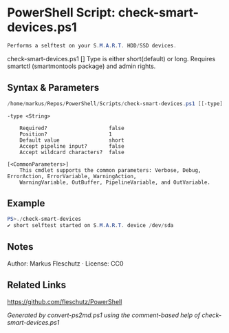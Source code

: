 # PowerShell Script: check-smart-devices.ps1
```powershell
Performs a selftest on your S.M.A.R.T. HDD/SSD devices.
```

check-smart-devices.ps1 [<type>]
Type is either short(default) or long.
       Requires smartctl (smartmontools package) and admin rights.

## Syntax & Parameters
```powershell
/home/markus/Repos/PowerShell/Scripts/check-smart-devices.ps1 [[-type] <String>] [<CommonParameters>]
```

```
-type <String>
    
    Required?                    false
    Position?                    1
    Default value                short
    Accept pipeline input?       false
    Accept wildcard characters?  false
```

```
[<CommonParameters>]
    This cmdlet supports the common parameters: Verbose, Debug, ErrorAction, ErrorVariable, WarningAction, 
    WarningVariable, OutBuffer, PipelineVariable, and OutVariable.
```

## Example
```powershell
PS>./check-smart-devices
✔️ short selftest started on S.M.A.R.T. device /dev/sda
```


## Notes
Author: Markus Fleschutz · License: CC0

## Related Links
https://github.com/fleschutz/PowerShell

*Generated by convert-ps2md.ps1 using the comment-based help of check-smart-devices.ps1*
